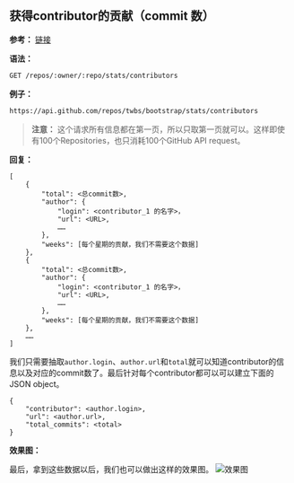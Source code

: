 ## 获得contributor的贡献（commit 数）

**参考：** 
[链接](https://developer.github.com/v3/repos/statistics/)

**语法：**

```bash
GET /repos/:owner/:repo/stats/contributors
```

**例子：**

```bash
https://api.github.com/repos/twbs/bootstrap/stats/contributors
```

> **注意：** 这个请求所有信息都在第一页，所以只取第一页就可以。这样即使有100个Repositories，也只消耗100个GitHub API request。

**回复：**

```
[
	{
		"total": <总commit数>,
		"author": {
			"login": <contributor_1 的名字>，
			"url": <URL>,
			……
		},	
		"weeks": [每个星期的贡献，我们不需要这个数据]
	},
	{
		"total": <总commit数>,
		"author": {
			"login": <contributor_1 的名字>，
			"url": <URL>,
			……
		},	
		"weeks": [每个星期的贡献，我们不需要这个数据]
	},
	……
]
```

我们只需要抽取`author.login`、`author.url`和`total`就可以知道contributor的信息以及对应的commit数了。最后针对每个contributor都可以可以建立下面的JSON object。

```
{
	"contributor": <author.login>,
	"url": <author.url>,
	"total_commits": <total>
}
```

**效果图：**

最后，拿到这些数据以后，我们也可以做出这样的效果图。
![效果图](https://qph.ec.quoracdn.net/main-qimg-f2c410f9ac5119a1eb9c867c8b7a72e1?convert_to_webp=true)
